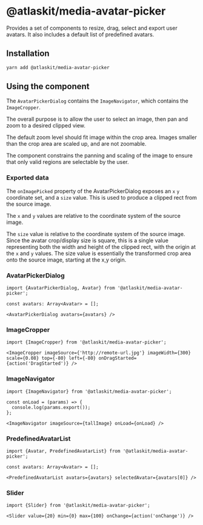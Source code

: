# @atlaskit/media-avatar-picker

Provides a set of components to resize, drag, select and export user avatars. It also includes a default list of 
predefined avatars.

## Installation

```sh
yarn add @atlaskit/media-avatar-picker
```

## Using the component

The `AvatarPickerDialog` contains the `ImageNavigator`, which contains the `ImageCropper`.

The overall purpose is to allow the user to select an image, then pan and zoom to a desired clipped view.

The default zoom level should fit image within the crop area. Images smaller than the crop area are scaled up, and are not zoomable.

The component constrains the panning and scaling of the image to ensure that only valid regions are selectable by the user.

### Exported data

The `onImagePicked` property of the AvatarPickerDialog exposes an `x` `y` coordinate set, and a `size` value. This is used to produce a clipped rect from the source image.

The `x` and `y` values are relative to the coordinate system of the source image.

The `size` value is relative to the coordinate system of the source image. Since the avatar crop/display size is square, this is a single value representing both the width and height of the clipped rect, with the origin at the `x` and `y` values. The size value is essentially the transformed crop area onto the source image, starting at the x,y origin.

### AvatarPickerDialog

```
import {AvatarPickerDialog, Avatar} from '@atlaskit/media-avatar-picker';

const avatars: Array<Avatar> = [];

<AvatarPickerDialog avatars={avatars} />
```

### ImageCropper

```
import {ImageCropper} from '@atlaskit/media-avatar-picker';

<ImageCropper imageSource={'http://remote-url.jpg'} imageWidth={300} scale={0.08} top={-80} left={-80} onDragStarted={action('DragStarted')} />
```

### ImageNavigator

```
import {ImageNavigator} from '@atlaskit/media-avatar-picker';

const onLoad = (params) => {
  console.log(params.export());
};

<ImageNavigator imageSource={tallImage} onLoad={onLoad} />
```

### PredefinedAvatarList

```
import {Avatar, PredefinedAvatarList} from '@atlaskit/media-avatar-picker';

const avatars: Array<Avatar> = [];

<PredefinedAvatarList avatars={avatars} selectedAvatar={avatars[0]} />
```

### Slider

```
import {Slider} from '@atlaskit/media-avatar-picker';

<Slider value={20} min={0} max={100} onChange={action('onChange')} />
```

